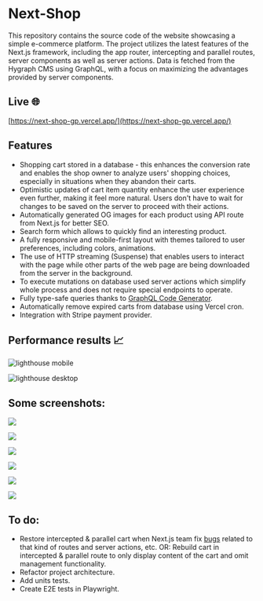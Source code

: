 # Next-Shop

This repository contains the source code of the website showcasing a simple e-commerce platform. The project utilizes the latest features of the Next.js framework, including the app router, intercepting and parallel routes, server components as well as server actions. Data is fetched from the Hygraph CMS using GraphQL, with a focus on maximizing the advantages provided by server components.

## Live 🌐

[https://next-shop-gp.vercel.app/](https://next-shop-gp.vercel.app/)

## Features

- Shopping cart stored in a database - this enhances the conversion rate and enables the shop owner to analyze users' shopping choices, especially in situations when they abandon their carts.
- Optimistic updates of cart item quantity enhance the user experience even further, making it feel more natural. Users don't have to wait for changes to be saved on the server to proceed with their actions.
- Automatically generated OG images for each product using API route from Next.js for better SEO.
- Search form which allows to quickly find an interesting product.
- A fully responsive and mobile-first layout with themes tailored to user preferences, including colors, animations.
- The use of HTTP streaming (Suspense) that enables users to interact with the page while other parts of the web page are being downloaded from the server in the background.
- To execute mutations on database used server actions which simplify whole process and does not require special endpoints to operate.
- Fully type-safe queries thanks to [GraphQL Code Generator](https://the-guild.dev/graphql/codegen).
- Automatically remove expired carts from database using Vercel cron.
- Integration with Stripe payment provider.

## Performance results 📈

![](/screenshots/lighthouse-mobile.png?raw=true "lighthouse mobile")

![](/screenshots/lighthouse-desktop.png?raw=true "lighthouse desktop")

## Some screenshots:

![](/screenshots/home.png?raw=true)

![](/screenshots/category-archive.png?raw=true)

![](/screenshots/search-results.png?raw=true)

![](/screenshots/product.png?raw=true)

![](/screenshots/cart.png?raw=true)

![](/screenshots/page.png?raw=true)

## To do:

- Restore intercepted & parallel cart when Next.js team fix [bugs](https://github.com/vercel/next.js/issues/52591) related to that kind of routes and server actions, etc. OR: Rebuild cart in intercepted & parallel route to only display content of the cart and omit management functionality.
- Refactor project architecture.
- Add units tests.
- Create E2E tests in Playwright.
